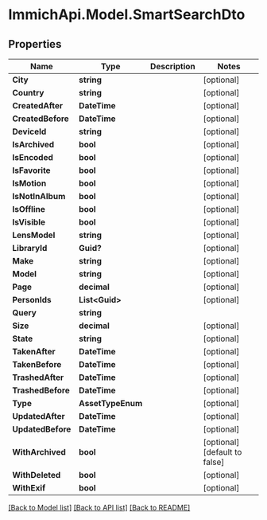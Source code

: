# ImmichApi.Model.SmartSearchDto

## Properties

Name | Type | Description | Notes
------------ | ------------- | ------------- | -------------
**City** | **string** |  | [optional] 
**Country** | **string** |  | [optional] 
**CreatedAfter** | **DateTime** |  | [optional] 
**CreatedBefore** | **DateTime** |  | [optional] 
**DeviceId** | **string** |  | [optional] 
**IsArchived** | **bool** |  | [optional] 
**IsEncoded** | **bool** |  | [optional] 
**IsFavorite** | **bool** |  | [optional] 
**IsMotion** | **bool** |  | [optional] 
**IsNotInAlbum** | **bool** |  | [optional] 
**IsOffline** | **bool** |  | [optional] 
**IsVisible** | **bool** |  | [optional] 
**LensModel** | **string** |  | [optional] 
**LibraryId** | **Guid?** |  | [optional] 
**Make** | **string** |  | [optional] 
**Model** | **string** |  | [optional] 
**Page** | **decimal** |  | [optional] 
**PersonIds** | **List&lt;Guid&gt;** |  | [optional] 
**Query** | **string** |  | 
**Size** | **decimal** |  | [optional] 
**State** | **string** |  | [optional] 
**TakenAfter** | **DateTime** |  | [optional] 
**TakenBefore** | **DateTime** |  | [optional] 
**TrashedAfter** | **DateTime** |  | [optional] 
**TrashedBefore** | **DateTime** |  | [optional] 
**Type** | **AssetTypeEnum** |  | [optional] 
**UpdatedAfter** | **DateTime** |  | [optional] 
**UpdatedBefore** | **DateTime** |  | [optional] 
**WithArchived** | **bool** |  | [optional] [default to false]
**WithDeleted** | **bool** |  | [optional] 
**WithExif** | **bool** |  | [optional] 

[[Back to Model list]](../README.md#documentation-for-models) [[Back to API list]](../README.md#documentation-for-api-endpoints) [[Back to README]](../README.md)

